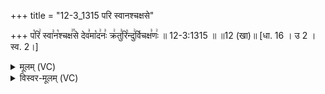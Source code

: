 +++
title = "12-3_1315 परि स्वानश्चक्षसे"

+++
प꣡रि꣢ स्वा꣣न꣡श्चक्ष꣢꣯से देव꣣मा꣡द꣢नः꣣ क्र꣢तु꣣रि꣡न्दु꣢र्विचक्ष꣣णः꣢ ॥ 12-3:1315 ॥ ॥12 (खा)॥ [धा. 16 । उ 2 । स्व. 2।]

<details><summary>मूलम् (VC)</summary>

प꣡रि꣢ स्वा꣣न꣡श्चक्ष꣢꣯से देव꣣मा꣡द꣢नः꣣ क्र꣢तु꣣रि꣡न्दु꣢र्विचक्ष꣣णः꣢ ॥१३१५
</details>

<details><summary>विस्वर-मूलम् (VC)</summary>

परि स्वानश्चक्षसे देवमादनः क्रतुरिन्दुर्विचक्षणः ॥१३१५
</details>